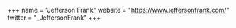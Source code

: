 +++
name = "Jefferson Frank"
website = "https://www.jeffersonfrank.com/"
twitter = "_JeffersonFrank"
+++